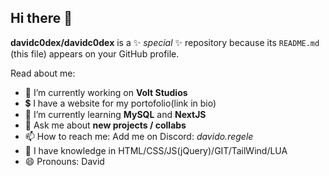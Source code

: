 ## Hi there 👋


**davidc0dex/davidc0dex** is a ✨ _special_ ✨ repository because its `README.md` (this file) appears on your GitHub profile.

Read about me:

- 🔭 I’m currently working on **Volt Studios**
- 💲 I have a website for my portofolio(link in bio)
- 🌱 I’m currently learning **MySQL** and **NextJS**
- 💬 Ask me about __new projects / collabs__
- 📫 How to reach me: Add me on Discord: *davido.regele*
- 🥇 I have knowledge in HTML/CSS/JS(jQuery)/GIT/TailWind/LUA
- 😄 Pronouns: David
